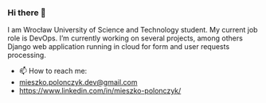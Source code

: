 ### Hi there 👋
I am Wrocław University of Science and Technology student. My current job role is DevOps. I’m currently working on several projects, among others Django web application running in cloud for form and user requests processing.
- 📫 How to reach me:
- mieszko.polonczyk.dev@gmail.com
- https://www.linkedin.com/in/mieszko-polonczyk/
<!--
**M-Polonczyk/M-Polonczyk** is a ✨ _special_ ✨ repository because its `README.md` (this file) appears on your GitHub profile.

Here are some ideas to get you started:

- 🌱 I’m currently learning ...
- 👯 I’m looking to collaborate on ...
- 🤔 I’m looking for help with ...
-->

